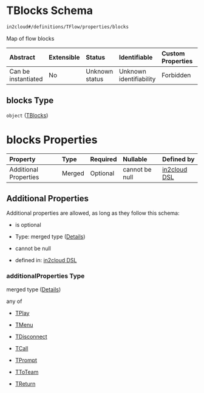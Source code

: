 # TBlocks Schema

```txt
in2cloud#/definitions/TFlow/properties/blocks
```

Map of flow blocks

| Abstract            | Extensible | Status         | Identifiable            | Custom Properties | Additional Properties | Access Restrictions | Defined In                                                                     |
| :------------------ | :--------- | :------------- | :---------------------- | :---------------- | :-------------------- | :------------------ | :----------------------------------------------------------------------------- |
| Can be instantiated | No         | Unknown status | Unknown identifiability | Forbidden         | Allowed               | none                | [TDSLRoot.schema.json*](../schema/TDSLRoot.schema.json "open original schema") |

## blocks Type

`object` ([TBlocks](tdslroot-definitions-tblocks.md))

# blocks Properties

| Property              | Type   | Required | Nullable       | Defined by                                                                                                                |
| :-------------------- | :----- | :------- | :------------- | :------------------------------------------------------------------------------------------------------------------------ |
| Additional Properties | Merged | Optional | cannot be null | [in2cloud DSL](tdslroot-definitions-tblocks-additionalproperties.md "in2cloud#/definitions/TBlocks/additionalProperties") |

## Additional Properties

Additional properties are allowed, as long as they follow this schema:



*   is optional

*   Type: merged type ([Details](tdslroot-definitions-tblocks-additionalproperties.md))

*   cannot be null

*   defined in: [in2cloud DSL](tdslroot-definitions-tblocks-additionalproperties.md "in2cloud#/definitions/TBlocks/additionalProperties")

### additionalProperties Type

merged type ([Details](tdslroot-definitions-tblocks-additionalproperties.md))

any of

*   [TPlay](tdslroot-definitions-tplay.md "check type definition")

*   [TMenu](tdslroot-definitions-tmenu.md "check type definition")

*   [TDisconnect](tdslroot-definitions-tdisconnect.md "check type definition")

*   [TCall](tdslroot-definitions-tcall.md "check type definition")

*   [TPrompt](tdslroot-definitions-tprompt.md "check type definition")

*   [TToTeam](tdslroot-definitions-ttoteam.md "check type definition")

*   [TReturn](tdslroot-definitions-treturn.md "check type definition")
